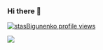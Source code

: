 ### Hi there 👋

<!--
**stasBigunenko/stasBigunenko** is a ✨ _special_ ✨ repository because its `README.md` (this file) appears on your GitHub profile.

Here are some ideas to get you started:

- 🔭 I’m currently working on ...
- 🌱 I’m currently learning ...
- 👯 I’m looking to collaborate on ...
- 🤔 I’m looking for help with ...
- 💬 Ask me about ...
- 📫 How to reach me: ...
- 😄 Pronouns: ...
- ⚡ Fun fact: ...
-->

[![stasBigunenko profile views](https://u8views.com/api/v1/github/profiles/87713771/views/day-week-month-total-count.svg)](https://u8views.com/github/stasBigunenko)

<a href="https://u8views.com/github/stasBigunenko"><img src="https://u8views.com/api/v1/github/profiles/87713771/views/day-week-month-total-count.svg"></a>
